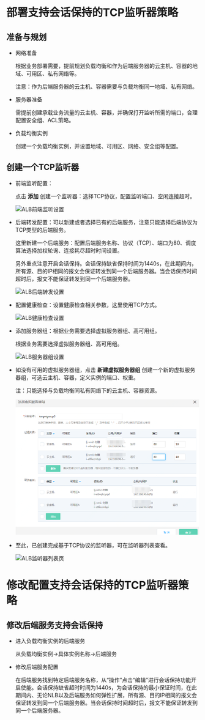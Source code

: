 # 部署支持会话保持的TCP监听器策略

## 准备与规划

- 网络准备

	根据业务部署需要，提前规划负载均衡和作为后端服务器的云主机、容器的地域、可用区、私有网络等。
	
	注意：作为后端服务器的云主机、容器需要与负载均衡同一地域、私有网络。

- 服务器准备

	需提前创建承载业务流量的云主机、容器，并确保打开监听所需的端口，合理配置安全组、ACL策略。

- 负载均衡实例

	创建一个负载均衡实例，并设置地域、可用区、网络、安全组等配置。

## 创建一个TCP监听器

- 前端监听配置：
	
	点击 **添加** 创建一个监听器：选择TCP协议，配置监听端口、空闲连接超时。

	![ALB前端监听设置](https://github.com/jdcloudcom/cn/blob/master/image/Networking/ALB/ALB-052.png)

- 后端转发配置：可以新建或者选择已有的后端服务，注意只能选择后端协议为TCP类型的后端服务。
	
	这里新建一个后端服务：配置后端服务名称、协议（TCP）、端口为80、调度算法选择加权轮询、连接耗尽超时时间设置。

    另外重点注意开启会话保持。会话保持缺省保持时间为1440s，在此期间内，所有源、目的IP相同的报文会保证转发到同一个后端服务器。当会话保持时间超时后，报文不能保证转发到同一个后端服务器。

	![ALB后端转发设置](https://github.com/jdcloudcom/cn/blob/master/image/Networking/ALB/ALB-053.png)

- 配置健康检查：设置健康检查相关参数，这里使用TCP方式。

	![ALB健康检查设置](https://github.com/jdcloudcom/cn/blob/master/image/Networking/ALB/ALB-054.png)

- 添加服务器组：根据业务需要选择虚拟服务器组、高可用组。

	根据业务需要选择虚拟服务器组、高可用组。

	![ALB服务器组设置](https://github.com/jdcloudcom/cn/blob/master/image/Networking/ALB/ALB-055.png)

- 如没有可用的虚拟服务器组，点击 **新建虚拟服务器组** 创建一个新的虚拟服务器组，可选云主机、容器，定义实例的端口、权重。
	
	注：只能选择与负载均衡同私有网络下的云主机、容器资源。

	![ALB虚拟服务器组设置](https://github.com/jdcloudcom/cn/blob/master/image/Networking/ALB/ALB-056.png)

- 至此，已创建完成基于TCP协议的监听器，可在监听器列表查看。

	![ALB监听器列表页](https://github.com/jdcloudcom/cn/blob/master/image/Networking/ALB/ALB-057.png)

# 修改配置支持会话保持的TCP监听器策略

## 修改后端服务支持会话保持

- 进入负载均衡实例的后端服务

	从负载均衡实例->具体实例名称->后端服务

- 修改后端服务配置

	在后端服务找到特定后端服务名称，从“操作”点击“编辑”进行会话保持功能开启使能。会话保持缺省超时时间为1440s，为会话保持的最小保证时间，在此期间内、无论NLB以及后端服务如何弹性扩展，所有源、目的IP相同的报文会保证转发到同一个后端服务器。当会话保持时间超时后，报文不能保证转发到同一个后端服务器。


